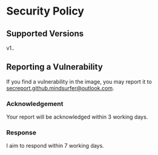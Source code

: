 # Security Policy

## Supported Versions

v1.*.*

## Reporting a Vulnerability

If you find a vulnerability in the image, you may report it to secreport.github.mindsurfer@outlook.com.

### Acknowledgement

Your report will be acknowledged within 3 working days.

### Response

I aim to respond within 7 working days.
